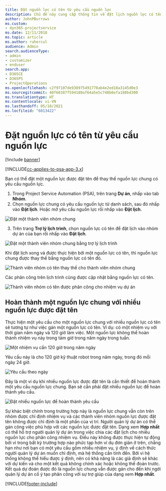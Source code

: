 ```yaml
---
title: Đặt nguồn lực có tên từ yêu cầu nguồn lực
description: Chủ đề này cung cấp thông tin về đặt lịch nguồn lực có tên cho một yêu cầu nguồn lực chung.
author: JohnPBurrows
ms.custom:
- dyn365-projectservice
ms.date: 12/11/2018
ms.topic: article
ms.author: ruhercul
audience: Admin
search.audienceType:
- admin
- customizer
- enduser
search.app:
- D365CE
- D365PS
- ProjectOperations
ms.openlocfilehash: c2f97107de938975491770ab4e2ed18a3145d0e3
ms.sourcegitcommit: 40f68387f594180af64a5e5c748b6efa188bd300
ms.translationtype: HT
ms.contentlocale: vi-VN
ms.lasthandoff: 05/10/2021
ms.locfileid: "6013422"
---
```

# <a name="book-named-resources-from-resource-requirements"></a>Đặt nguồn lực có tên từ yêu cầu nguồn lực

[!include [banner](../includes/psa-now-project-operations.md)]

[!INCLUDE[cc-applies-to-psa-app-3.x](../includes/cc-applies-to-psa-app-3x.md)]

Bạn có thể đặt một nguồn lực được đặt tên để thay thế nguồn lực chung có yêu cầu nguồn lực.

1. Trong Project Service Automation (PSA), trên trang **Dự án**, nhấp vào tab **Nhóm**.
2. Chọn nguồn lực chung có yêu cầu nguồn lực từ danh sách, sau đó nhấp vào **Đặt lịch**. Hoặc mở yêu cầu nguồn lực rồi nhấp vào **Đặt lịch**.


![Đặt một thành viên nhóm chung](media/RM-how-to-14.png)


3. Trên trang **Trợ lý lịch trình**, chọn nguồn lực có tên để đặt lịch vào nhóm dự án của bạn rồi nhấp vào **Đặt lịch**.

![Đặt một thành viên nhóm chung bằng trợ lý lịch trình](media/RM-how-to-15.png)

Khi đặt lịch xong và được thực hiện bởi một nguồn lực có tên, thì nguồn lực chung được thay thế bằng nguồn lực có tên đó.

![Thành viên nhóm có tên thay thế cho thành viên nhóm chung](media/RM-how-to-16.png)

Các phân công trên lịch trình cũng được cập nhật bằng nguồn lực có tên.

![Thành viên nhóm có tên được phân công cho nhiệm vụ dự án](media/RM-how-to-17.png)

## <a name="fulfill-a-generic-resource-with-multiple-named-resources"></a>Hoàn thành một nguồn lực chung với nhiều nguồn lực được đặt tên
Thực hiện một yêu cầu cho một nguồn lực chung với nhiều nguồn lực có tên sẽ tương tự như việc gán một nguồn lực có tên. Ví dụ: có một nhiệm vụ với thời gian năm ngày và 120 giờ làm việc. Một nguồn lực không thể hoàn thành nhiệm vụ này trong tám giờ trong năm ngày trong tuần. 

![Một nhiệm vụ cần 120 giờ trong năm ngày](media/RM-how-to-21.png)

Yêu cầu này là cho 120 giờ kỹ thuật robot trong năm ngày, trong đó mỗi ngày 24 giờ.

![Yêu cầu theo ngày](media/RM-how-to-22.png)

Đây là một ví dụ khi nhiều nguồn lực được đặt tên là cần thiết để hoàn thành một yêu cầu nguồn lực chung. Bạn sẽ cần phải đặt nhiều nguồn lực để hoàn thành yêu cầu.

![Đặt nhiều nguồn lực để hoàn thành yêu cầu](media/RM-how-to-23.png)

Sự khác biệt chính trong trường hợp này là nguồn lực chung vẫn còn trên nhóm được chỉ định nhiệm vụ và các thành viên nhóm nguồn lực được đặt tên không được chỉ định là một phần của vị trí. Người quản lý dự án có thể gán công việc phù hợp với các nguồn lực được đặt tên. Dạng xem **Hợp nhất** có thể hỗ trợ người quản lý dự án trong việc chia các đặt lịch cho nhiều nguồn lực cho phân công nhiệm vụ. Điều này không được thực hiện tự động bởi vì trong bất kỳ trường hợp nào phức tạp hơn ví dụ đơn giản ở trên, chẳng hạn như nơi bạn có một yêu cầu gồm nhiều nhiệm vụ, ý định về cách thức người quản lý dự án muốn chỉ định, mà hệ thống cần tính đến. Bởi vì hệ thống không thể hiểu được ý định, nên có khả năng là các giả định sẽ khác với dự kiến và cho một kết quả không chính xác hoặc không thể đoán trước. Kết quả dự đoán được đó là nguồn lực chung vẫn được gán cho đến khi ngời quản lý dự án cố ý tạo phân công với sự trợ giúp của dạng xem **Hợp nhất**.




[!INCLUDE[footer-include](../includes/footer-banner.md)]